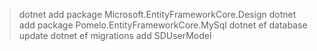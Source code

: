 ﻿> dotnet add package Microsoft.EntityFrameworkCore.Design 
> dotnet add package Pomelo.EntityFrameworkCore.MySql
> dotnet ef database update
> dotnet ef migrations add SDUserModel